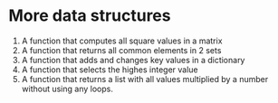 # More data structures

1. A function that computes all square values in a matrix
2. A function that returns all common elements in 2 sets
3. A function that adds and changes key values in a dictionary
4. A function that selects the highes integer value
5. A function that returns a list with all values multiplied by a number without using any loops.